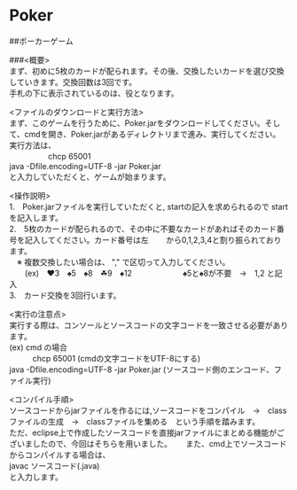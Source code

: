 # Poker

##ポーカーゲーム  

###<概要>  
まず、初めに5枚のカードが配られます。その後、交換したいカードを選び交換していきます。交換回数は3回です。  
手札の下に表示されているのは、役となります。

  
<ファイルのダウンロードと実行方法>  
まず、このゲームを行うために、Poker.jarをダウンロードしてください。そして、cmdを開き、Poker.jarがあるディレクトリまで進み、実行してください。  
実行方法は、  
　　　　　chcp  65001   
         java -Dfile.encoding=UTF-8  -jar Poker.jar  
と入力していただくと、ゲームが始まります。  

  
<操作説明>  
1.　Poker.jarファイルを実行していただくと, startの記入を求められるので start を記入します。  
2.　5枚のカードが配られるので、その中に不要なカードがあればそのカード番号を記入してください。カード番号は左
　　から0,1,2,3,4と割り振られております。  
  　※ 複数交換したい場合は、 "," で区切って入力してください。  
   　　(ex)　♥3　♠5　♠8　☘9　♠12  　
     　　　　　♠5と♠8が不要　→　1,2 と記入    
3.　カード交換を3回行います。  

  
<実行の注意点>  
 実行する際は、コンソールとソースコードの文字コードを一致させる必要があります。  
 (ex) cmd の場合  
 　　　chcp  65001 (cmdの文字コードをUTF-8にする)  
         java -Dfile.encoding=UTF-8  -jar Poker.jar   (ソースコード側のエンコード、ファイル実行)  
         
<コンパイル手順>  
ソースコードからjarファイルを作るには,ソースコードをコンパイル　→　classファイルの生成　→　classファイルを集める　という手順を踏みます。  
ただ、eclipse上で作成したソースコードを直接jarファイルにまとめる機能がございましたので、今回はそちらを用いました。　　
また、cmd上でソースコードからコンパイルする場合は、  
        javac ソースコード(.java)  
と入力します。
